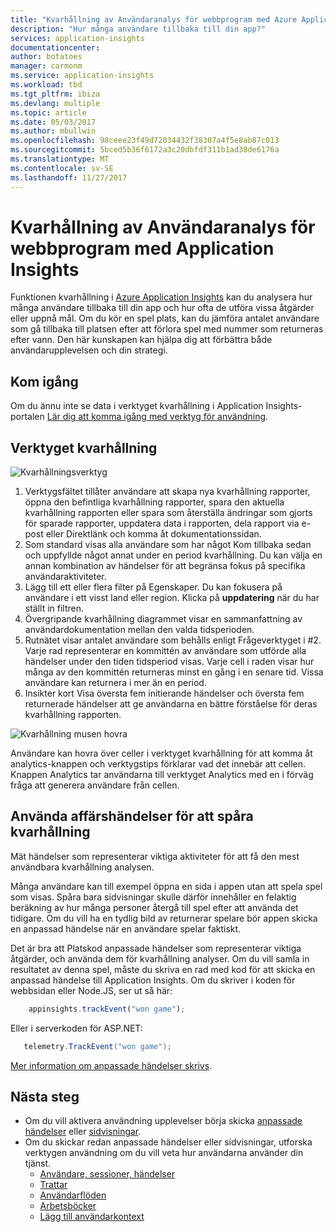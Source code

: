 ```yaml
---
title: "Kvarhållning av Användaranalys för webbprogram med Azure Application Insights | Microsoft docs"
description: "Hur många användare tillbaka till din app?"
services: application-insights
documentationcenter: 
author: botatoes
manager: carmonm
ms.service: application-insights
ms.workload: tbd
ms.tgt_pltfrm: ibiza
ms.devlang: multiple
ms.topic: article
ms.date: 05/03/2017
ms.author: mbullwin
ms.openlocfilehash: 98ceee23f49d72034432f38307a4f5e8ab87c013
ms.sourcegitcommit: 5bced5b36f6172a3c20dbfdf311b1ad38de6176a
ms.translationtype: MT
ms.contentlocale: sv-SE
ms.lasthandoff: 11/27/2017
---
```

# <a name="user-retention-analysis-for-web-applications-with-application-insights"></a>Kvarhållning av Användaranalys för webbprogram med Application Insights

Funktionen kvarhållning i [Azure Application Insights](app-insights-overview.md) kan du analysera hur många användare tillbaka till din app och hur ofta de utföra vissa åtgärder eller uppnå mål. Om du kör en spel plats, kan du jämföra antalet användare som gå tillbaka till platsen efter att förlora spel med nummer som returneras efter vann. Den här kunskapen kan hjälpa dig att förbättra både användarupplevelsen och din strategi.

## <a name="get-started"></a>Kom igång

Om du ännu inte se data i verktyget kvarhållning i Application Insights-portalen [Lär dig att komma igång med verktyg för användning](app-insights-usage-overview.md).

## <a name="the-retention-tool"></a>Verktyget kvarhållning

![Kvarhållningsverktyg](./media/app-insights-usage-retention/retention.png)

1. Verktygsfältet tillåter användare att skapa nya kvarhållning rapporter, öppna den befintliga kvarhållning rapporter, spara den aktuella kvarhållning rapporten eller spara som återställa ändringar som gjorts för sparade rapporter, uppdatera data i rapporten, dela rapport via e-post eller Direktlänk och komma åt dokumentationssidan. 
2. Som standard visas alla användare som har något Kom tillbaka sedan och uppfyllde något annat under en period kvarhållning. Du kan välja en annan kombination av händelser för att begränsa fokus på specifika användaraktiviteter.
3. Lägg till ett eller flera filter på Egenskaper. Du kan fokusera på användare i ett visst land eller region. Klicka på **uppdatering** när du har ställt in filtren. 
4. Övergripande kvarhållning diagrammet visar en sammanfattning av användardokumentation mellan den valda tidsperioden. 
5. Rutnätet visar antalet användare som behålls enligt Frågeverktyget i #2. Varje rad representerar en kommittén av användare som utförde alla händelser under den tiden tidsperiod visas. Varje cell i raden visar hur många av den kommittén returneras minst en gång i en senare tid. Vissa användare kan returnera i mer än en period. 
6. Insikter kort Visa översta fem initierande händelser och översta fem returnerade händelser att ge användarna en bättre förståelse för deras kvarhållning rapporten. 

![Kvarhållning musen hovra](./media/app-insights-usage-retention/hover.png)

Användare kan hovra över celler i verktyget kvarhållning för att komma åt analytics-knappen och verktygstips förklarar vad det innebär att cellen. Knappen Analytics tar användarna till verktyget Analytics med en i förväg fråga att generera användare från cellen. 

## <a name="use-business-events-to-track-retention"></a>Använda affärshändelser för att spåra kvarhållning

Mät händelser som representerar viktiga aktiviteter för att få den mest användbara kvarhållning analysen. 

Många användare kan till exempel öppna en sida i appen utan att spela spel som visas. Spåra bara sidvisningar skulle därför innehåller en felaktig beräkning av hur många personer återgå till spel efter att använda det tidigare. Om du vill ha en tydlig bild av returnerar spelare bör appen skicka en anpassad händelse när en användare spelar faktiskt.  

Det är bra att Platskod anpassade händelser som representerar viktiga åtgärder, och använda dem för kvarhållning analyser. Om du vill samla in resultatet av denna spel, måste du skriva en rad med kod för att skicka en anpassad händelse till Application Insights. Om du skriver i koden för webbsidan eller Node.JS, ser ut så här:

```JavaScript
    appinsights.trackEvent("won game");
```

Eller i serverkoden för ASP.NET:

```C#
   telemetry.TrackEvent("won game");
```

[Mer information om anpassade händelser skrivs](app-insights-api-custom-events-metrics.md#trackevent).


## <a name="next-steps"></a>Nästa steg
- Om du vill aktivera användning upplevelser börja skicka [anpassade händelser](https://docs.microsoft.com/azure/application-insights/app-insights-api-custom-events-metrics#trackevent) eller [sidvisningar](https://docs.microsoft.com/azure/application-insights/app-insights-api-custom-events-metrics#page-views).
- Om du skickar redan anpassade händelser eller sidvisningar, utforska verktygen användning om du vill veta hur användarna använder din tjänst.
    - [Användare, sessioner, händelser](app-insights-usage-segmentation.md)
    - [Trattar](usage-funnels.md)
    - [Användarflöden](app-insights-usage-flows.md)
    - [Arbetsböcker](app-insights-usage-workbooks.md)
    - [Lägg till användarkontext](app-insights-usage-send-user-context.md)


